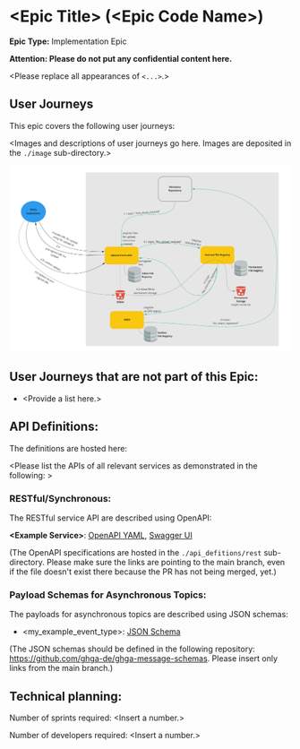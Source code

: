 # \<Epic Title\> (\<Epic Code Name\>)
**Epic Type:** Implementation Epic
  
**Attention: Please do not put any confidential content here.**

\<Please replace all appearances of `<...>`.\>

## User Journeys

This epic covers the following user journeys:

\<Images and descriptions of user journeys go here. Images are deposited in the `./image` sub-directory.\>


![\<Example Image\>](./images/data_upload.jpg)

## User Journeys that are not part of this Epic:

- \<Provide a list here.\>


## API Definitions:

The definitions are hosted here:


\<Please list the APIs of all relevant services as demonstrated in the following: \>

### RESTful/Synchronous:

The RESTful service API are described using OpenAPI:


**\<Example Service\>**: [OpenAPI YAML](api_definitions/rest/example_service.yaml), [Swagger UI](https://editor.swagger.io/?url=https://raw.githubusercontent.com/ghga-de/epic-docs/main/template/api_definitions/rest/example_service.yaml)

(The OpenAPI specifications are hosted in the `./api_defitions/rest` sub-directory. Please make sure the links are pointing to the main branch, even if the file doesn't exist there because the PR has not being merged, yet.)

### Payload Schemas for Asynchronous Topics:

The payloads for asynchronous topics are described using JSON schemas:


- \<my_example_event_type\>: [JSON Schema](https://raw.githubusercontent.com/ghga-de/ghga-message-schemas/main/ghga_message_schemas/json_schemas/drs_object_registered.json)


(The JSON schemas should be defined in the following repository: https://github.com/ghga-de/ghga-message-schemas. Please insert only links from the main branch.)

## Technical planning:

Number of sprints required: \<Insert a number.\>

Number of developers required: \<Insert a number.\>
